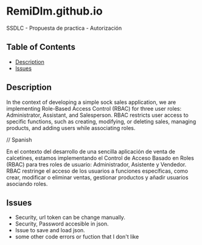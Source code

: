 # RemiDlm.github.io

SSDLC - Propuesta de practica - Autorización 

## Table of Contents
- [Description](#description)
- [Issues](#issues)

## Description

In the context of developing a simple sock sales application, we are implementing Role-Based Access Control (RBAC) for three user roles: Administrator, Assistant, and Salesperson. RBAC restricts user access to specific functions, such as creating, modifying, or deleting sales, managing products, and adding users while associating roles.

// Spanish

En el contexto del desarrollo de una sencilla aplicación de venta de calcetines, estamos implementando el Control de Acceso Basado en Roles (RBAC) para tres roles de usuario: Administrador, Asistente y Vendedor. RBAC restringe el acceso de los usuarios a funciones específicas, como crear, modificar o eliminar ventas, gestionar productos y añadir usuarios asociando roles.

## Issues

- Security, url token can be change manually.
- Security, Password accesible in json.
- Issue to save and load json.
- some other code errors or fuction that I don't like
